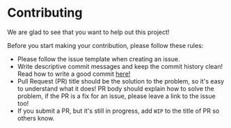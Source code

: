 # Contributing

We are glad to see that you want to help out this project!

Before you start making your contribution, please follow these rules:

- Please follow the issue template when creating an issue.
- Write descriptive commit messages and keep the commit history clean! Read how to write a good commit [here!](https://chris.beams.io/posts/git-commit/)
- Pull Request (PR) title should be the solution to the problem, so it's easy to understand what it does! PR body should explain how to solve the problem, if the PR is a fix for an issue, please leave a link to the issue too!
- If you submit a PR, but it's still in progress, add `WIP` to the title of PR so others know.